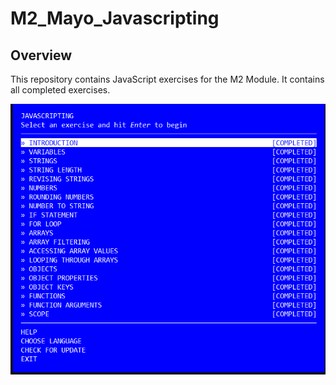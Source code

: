 # M2_Mayo_Javascripting

## Overview

This repository contains JavaScript exercises for the M2 Module. It contains all completed exercises.

![alt text](https://github.com/JLMayoMMCM/M2_Mayo_Javascripting/blob/main/Screenshot.png?raw=true)

